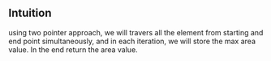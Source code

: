 ## Intuition

using two pointer approach, we will travers all the element from starting and end point simultaneously, and in each iteration, we will store the max area value. In the end return the area value. 